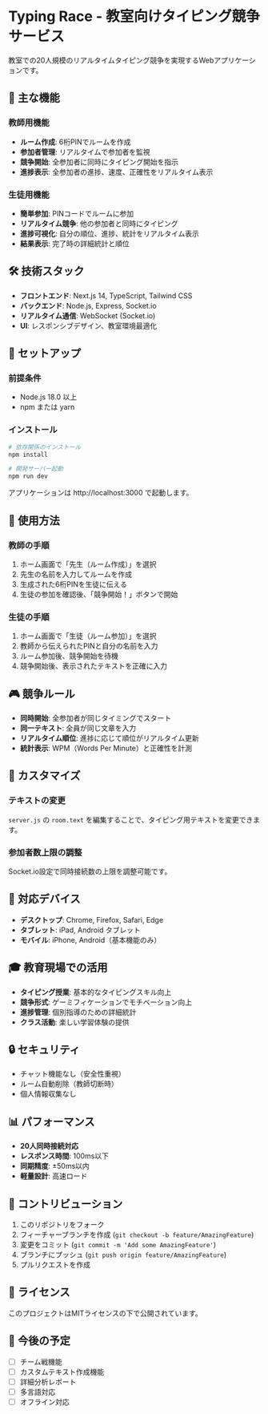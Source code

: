 # Typing Race - 教室向けタイピング競争サービス

教室での20人規模のリアルタイムタイピング競争を実現するWebアプリケーションです。

## 🎯 主な機能

### 教師用機能
- **ルーム作成**: 6桁PINでルームを作成
- **参加者管理**: リアルタイムで参加者を監視
- **競争開始**: 全参加者に同時にタイピング開始を指示
- **進捗表示**: 全参加者の進捗、速度、正確性をリアルタイム表示

### 生徒用機能
- **簡単参加**: PINコードでルームに参加
- **リアルタイム競争**: 他の参加者と同時にタイピング
- **進捗可視化**: 自分の順位、進捗、統計をリアルタイム表示
- **結果表示**: 完了時の詳細統計と順位

## 🛠 技術スタック

- **フロントエンド**: Next.js 14, TypeScript, Tailwind CSS
- **バックエンド**: Node.js, Express, Socket.io
- **リアルタイム通信**: WebSocket (Socket.io)
- **UI**: レスポンシブデザイン、教室環境最適化

## 🚀 セットアップ

### 前提条件
- Node.js 18.0 以上
- npm または yarn

### インストール

```bash
# 依存関係のインストール
npm install

# 開発サーバー起動
npm run dev
```

アプリケーションは http://localhost:3000 で起動します。

## 📖 使用方法

### 教師の手順
1. ホーム画面で「先生（ルーム作成）」を選択
2. 先生の名前を入力してルームを作成
3. 生成された6桁PINを生徒に伝える
4. 生徒の参加を確認後、「競争開始！」ボタンで開始

### 生徒の手順
1. ホーム画面で「生徒（ルーム参加）」を選択
2. 教師から伝えられたPINと自分の名前を入力
3. ルーム参加後、競争開始を待機
4. 競争開始後、表示されたテキストを正確に入力

## 🎮 競争ルール

- **同時開始**: 全参加者が同じタイミングでスタート
- **同一テキスト**: 全員が同じ文章を入力
- **リアルタイム順位**: 進捗に応じて順位がリアルタイム更新
- **統計表示**: WPM（Words Per Minute）と正確性を計測

## 🔧 カスタマイズ

### テキストの変更
`server.js` の `room.text` を編集することで、タイピング用テキストを変更できます。

### 参加者数上限の調整
Socket.io設定で同時接続数の上限を調整可能です。

## 📱 対応デバイス

- **デスクトップ**: Chrome, Firefox, Safari, Edge
- **タブレット**: iPad, Android タブレット
- **モバイル**: iPhone, Android（基本機能のみ）

## 🎓 教育現場での活用

- **タイピング授業**: 基本的なタイピングスキル向上
- **競争形式**: ゲーミフィケーションでモチベーション向上
- **進捗管理**: 個別指導のための詳細統計
- **クラス活動**: 楽しい学習体験の提供

## 🔒 セキュリティ

- チャット機能なし（安全性重視）
- ルーム自動削除（教師切断時）
- 個人情報収集なし

## 📊 パフォーマンス

- **20人同時接続対応**
- **レスポンス時間**: 100ms以下
- **同期精度**: ±50ms以内
- **軽量設計**: 高速ロード

## 🤝 コントリビューション

1. このリポジトリをフォーク
2. フィーチャーブランチを作成 (`git checkout -b feature/AmazingFeature`)
3. 変更をコミット (`git commit -m 'Add some AmazingFeature'`)
4. ブランチにプッシュ (`git push origin feature/AmazingFeature`)
5. プルリクエストを作成

## 📄 ライセンス

このプロジェクトはMITライセンスの下で公開されています。

## 🎯 今後の予定

- [ ] チーム戦機能
- [ ] カスタムテキスト作成機能
- [ ] 詳細分析レポート
- [ ] 多言語対応
- [ ] オフライン対応
